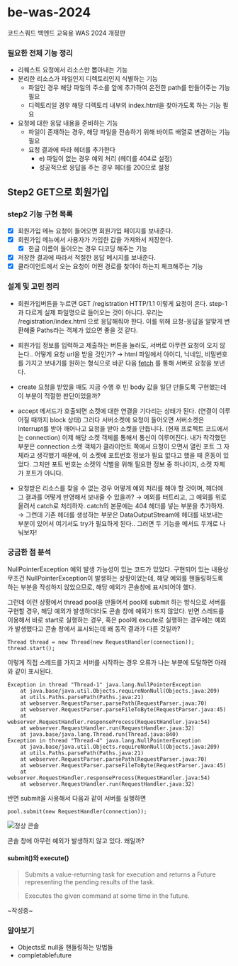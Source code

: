 # be-was-2024
코드스쿼드 백엔드 교육용 WAS 2024 개정판

### 필요한 전체 기능 정리
- 리퀘스트 요청에서 리소스만 뽑아내는 기능
- 분리한 리소스가 파일인지 디렉토리인지 식별하는 기능
  - 파일인 경우 해당 파일의 주소를 앞에 추가하여 온전한 path를 만들어주는 기능 필요
  - 디렉토리일 경우 해당 디렉토리 내부의 index.html을 찾아가도록 하는 기능 필요
- 요청에 대한 응답 내용을 준비하는 기능
  - 파일이 존재하는 경우, 해당 파일을 전송하기 위해 바이트 배열로 변경하는 기능 필요
  - 요청 결과에 따라 헤더를 추가한다
    - e) 파일이 없는 경우 예외 처리 (헤더를 404로 설정)
    - 성공적으로 응답을 주는 경우 헤더를 200으로 설정

## Step2 GET으로 회원가입
### step2 기능 구현 목록
- [x] 회원가입 메뉴 요청이 들어오면 회원가입 페이지를 보내준다.
- [x] 회원가입 메뉴에서 사용자가 가입한 값을 가져와서 저장한다.
  - [x] 한글 이름이 들어오는 경우 디코딩 해주는 기능
- [x] 저장한 결과에 따라서 적절한 응답 메시지를 보내준다.
- [x] 클라이언트에서 오는 요청이 어떤 경로를 찾아야 하는지 체크해주는 기능

### 설계 및 고민 정리
- 회원가입버튼을 누르면 GET /registration HTTP/1.1 이렇게 요청이 온다. step-1과 다르게 실제 파일명으로 들어오는 것이 아니다.
우리는 /registration/index.html 으로 응답해줘야 한다. 이를 위해 요청-응답을 알맞게 변환해줄 Paths라는 객체가 있으면 좋을 것 같다.


- 회원가입 정보를 입력하고 제출하는 버튼을 눌러도, 서버로 아무런 요청이 오지 않는다.. 어떻게 요청 url을 받을 것인가?
&rarr; html 파일에서 아이디, 닉네임, 비밀번호를 가지고 보내기를 원하는 형식으로 바꾼 다음 [fetch](https://developer.mozilla.org/en-US/docs/Web/API/Fetch_API/Using_Fetch)
를 통해 서버로 요청을 보낸다.


- create 요청을 받았을 때도 지금 수행 후 빈 body 값을 일단 만들도록 구현했는데 이 부분이 적절한 판단이었을까?


- accept 메서드가 호출되면 소켓에 대한 연결을 기다리는 상태가 된다. (연결이 이루어질 때까지 block 상태)
그러다 서버소켓에 요청이 들어오면 서버소켓은 Interrupt를 받아 깨어나고 요청을 받아 소켓을 만듭니다. (현재 프로젝트 코드에서는 connection)
이제 해당 소켓 객체를 통해서 통신이 이루어진다. 내가 착각했던 부분은 connection 소켓 객체가 클라이언트 쪽에서 요청이 오면서 열린 포트 그 자체라고 생각했기 때문에,
이 소켓에 포트번호 정보가 필요 없다고 했을 때 혼동이 있었다.
그치만 포트 번호는 소켓의 식별을 위해 필요한 정보 중 하나이지, 소켓 자체가 포트가 아니다.


- 요청받은 리소스를 찾을 수 없는 경우 어떻게 예외 처리를 해야 할 것이며, 헤더에 그 결과를 어떻게 반영해서 보내줄 수 있을까?
&rarr; 예외를 터트리고, 그 예외를 위로 올려서 catch로 처리하자. catch의 본문에는 404 헤더를 넣는 부분을 추가하자.
&rarr; 그런데 기존 헤더를 생성하는 부분은 DataOutputStream에 헤더를 내보내는 부분이 있어서 여기서도 try가 필요하게 된다.. 그러면 두 기능을 메서드 두개로 나눠보자!

### 궁금한 점 분석
NullPointerException 예외 발생 가능성이 있는 코드가 있었다. 구현되어 있는 내용상 무조건 NullPointerException이 발생하는 상황이었는데,
해당 예외를 핸들링하도록 하는 부분을 작성하지 않았으므로, 해당 예외가 콘솔창에 표시되어야 했다.

그런데 이런 상황에서 thread pool을 만들어서 pool에 submit 하는 방식으로 서버를 구현할 경우, 해당 예외가 발생하더라도 콘솔 창에 예외가 뜨지 않았다.
반면 스레드를 이용해서 바로 start로 실행하는 경우, 혹은 pool에 excute로 실행하는 경우에는 예외가 발생했다고 콘솔 창에서 표시되는데 왜 동작 결과가 다른 것일까?

```
Thread thread = new Thread(new RequestHandler(connection));
thread.start();
```
이렇게 직접 스레드를 가지고 서버를 시작하는 경우 오류가 나는 부분에 도달하면 아래와 같이 표시된다.  
```
Exception in thread "Thread-1" java.lang.NullPointerException
	at java.base/java.util.Objects.requireNonNull(Objects.java:209)
	at utils.Paths.parsePath(Paths.java:21)
	at webserver.RequestParser.parsePath(RequestParser.java:70)
	at webserver.RequestParser.parseFileToByte(RequestParser.java:45)
	at webserver.RequestHandler.responseProcess(RequestHandler.java:54)
	at webserver.RequestHandler.run(RequestHandler.java:32)
	at java.base/java.lang.Thread.run(Thread.java:840)
Exception in thread "Thread-4" java.lang.NullPointerException
	at java.base/java.util.Objects.requireNonNull(Objects.java:209)
	at utils.Paths.parsePath(Paths.java:21)
	at webserver.RequestParser.parsePath(RequestParser.java:70)
	at webserver.RequestParser.parseFileToByte(RequestParser.java:45)
	at webserver.RequestHandler.responseProcess(RequestHandler.java:54)
	at webserver.RequestHandler.run(RequestHandler.java:32)
```

반면 submit을 사용해서 다음과 같이 서버를 실행하면

```
pool.submit(new RequestHandler(connection));
```
![정상 콘솔](https://github.com/seondays/LeetCode/assets/110711591/defa4cba-2ca0-4619-a742-daba8c63b33f)

콘솔 창에 아무런 예외가 발생하지 않고 있다. 왜일까?

#### submit()와 execute()
> Submits a value-returning task for execution and returns a Future representing the pending results of the task.

> Executes the given command at some time in the future.

~작성중~


### 알아보기
- Objects로 null을 핸들링하는 방법들
- completablefuture
